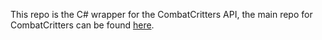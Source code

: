 This repo is the C# wrapper for the CombatCritters API, the main repo for CombatCritters can be found [here](https://github.com/InternetEnemies/CombatCritters).
